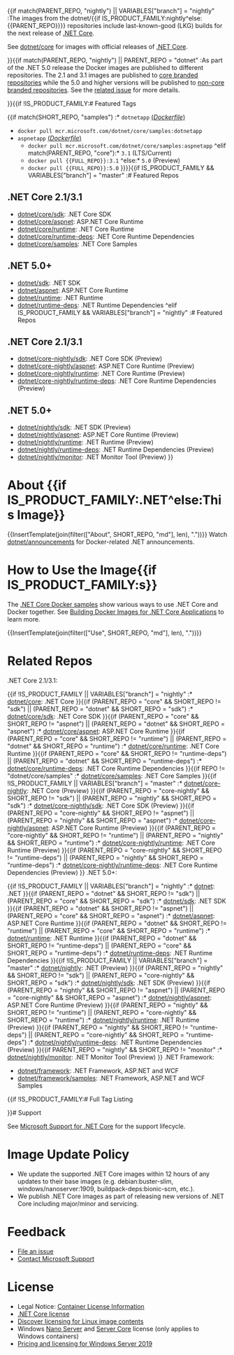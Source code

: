 {{if match(PARENT_REPO, "nightly") || VARIABLES["branch"] = "nightly"
:The images from the dotnet/{{if IS_PRODUCT_FAMILY:nightly^else:{{PARENT_REPO}}}} repositories include last-known-good (LKG) builds for the next release of [.NET Core](https://github.com/dotnet/core).

See [dotnet/core](https://hub.docker.com/_/microsoft-dotnet-core/) for images with official releases of [.NET Core](https://github.com/dotnet/core).

}}{{if match(PARENT_REPO, "nightly") || PARENT_REPO = "dotnet"
:As part of the .NET 5.0 release the Docker images are published to different repositories.  The 2.1 and 3.1 images are published to [core branded repositories](https://hub.docker.com/_/microsoft-dotnet-core/) while the 5.0 and higher versions will be published to [non-core branded repositories](https://hub.docker.com/_/microsoft-dotnet/).  See the [related issue](https://github.com/dotnet/dotnet-docker/issues/1765) for more details.

}}{{if !IS_PRODUCT_FAMILY:# Featured Tags

{{if match(SHORT_REPO, "samples")
:* `dotnetapp` [(*Dockerfile*)](https://github.com/dotnet/dotnet-docker/blob/master/samples/dotnetapp/Dockerfile)
  * `docker pull mcr.microsoft.com/dotnet/core/samples:dotnetapp`
* `aspnetapp` [(*Dockerfile*)](https://github.com/dotnet/dotnet-docker/blob/master/samples/aspnetapp/Dockerfile)
  * `docker pull mcr.microsoft.com/dotnet/core/samples:aspnetapp`
^elif match(PARENT_REPO, "core"):* `3.1` (LTS/Current)
  * `docker pull {{FULL_REPO}}:3.1`
^else:* `5.0` (Preview)
  * `docker pull {{FULL_REPO}}:5.0`
}}}}{{if IS_PRODUCT_FAMILY && VARIABLES["branch"] = "master"
:# Featured Repos

## .NET Core 2.1/3.1

* [dotnet/core/sdk](https://hub.docker.com/_/microsoft-dotnet-core-sdk/): .NET Core SDK
* [dotnet/core/aspnet](https://hub.docker.com/_/microsoft-dotnet-core-aspnet/): ASP.NET Core Runtime
* [dotnet/core/runtime](https://hub.docker.com/_/microsoft-dotnet-core-runtime/): .NET Core Runtime
* [dotnet/core/runtime-deps](https://hub.docker.com/_/microsoft-dotnet-core-runtime-deps/): .NET Core Runtime Dependencies
* [dotnet/core/samples](https://hub.docker.com/_/microsoft-dotnet-core-samples/): .NET Core Samples

## .NET 5.0+

* [dotnet/sdk](https://hub.docker.com/_/microsoft-dotnet-sdk/): .NET SDK
* [dotnet/aspnet](https://hub.docker.com/_/microsoft-dotnet-aspnet/): ASP.NET Core Runtime
* [dotnet/runtime](https://hub.docker.com/_/microsoft-dotnet-runtime/): .NET Runtime
* [dotnet/runtime-deps](https://hub.docker.com/_/microsoft-dotnet-runtime-deps/): .NET Runtime Dependencies
^elif IS_PRODUCT_FAMILY && VARIABLES["branch"] = "nightly"
:# Featured Repos

## .NET Core 2.1/3.1

* [dotnet/core-nightly/sdk](https://hub.docker.com/_/microsoft-dotnet-core-nightly-sdk/): .NET Core SDK (Preview)
* [dotnet/core-nightly/aspnet](https://hub.docker.com/_/microsoft-dotnet-core-nightly-aspnet/): ASP.NET Core Runtime (Preview)
* [dotnet/core-nightly/runtime](https://hub.docker.com/_/microsoft-dotnet-core-nightly-runtime/): .NET Core Runtime (Preview)
* [dotnet/core-nightly/runtime-deps](https://hub.docker.com/_/microsoft-dotnet-core-nightly-runtime-deps/): .NET Core Runtime Dependencies (Preview)

## .NET 5.0+

* [dotnet/nightly/sdk](https://hub.docker.com/_/microsoft-dotnet-nightly-sdk/): .NET SDK (Preview)
* [dotnet/nightly/aspnet](https://hub.docker.com/_/microsoft-dotnet-nightly-aspnet/): ASP.NET Core Runtime (Preview)
* [dotnet/nightly/runtime](https://hub.docker.com/_/microsoft-dotnet-nightly-runtime/): .NET Runtime (Preview)
* [dotnet/nightly/runtime-deps](https://hub.docker.com/_/microsoft-dotnet-nightly-runtime-deps/): .NET Runtime Dependencies (Preview)
* [dotnet/nightly/monitor](https://hub.docker.com/_/microsoft-dotnet-nightly-monitor/): .NET Monitor Tool (Preview)
}}
# About {{if IS_PRODUCT_FAMILY:.NET^else:This Image}}

{{InsertTemplate(join(filter(["About", SHORT_REPO, "md"], len), "."))}}
Watch [dotnet/announcements](https://github.com/dotnet/announcements/labels/Docker) for Docker-related .NET announcements.

# How to Use the Image{{if IS_PRODUCT_FAMILY:s}}

The [.NET Core Docker samples](https://github.com/dotnet/dotnet-docker/blob/master/samples/README.md) show various ways to use .NET Core and Docker together. See [Building Docker Images for .NET Core Applications](https://docs.microsoft.com/dotnet/core/docker/building-net-docker-images) to learn more.

{{InsertTemplate(join(filter(["Use", SHORT_REPO, "md"], len), "."))}}
# Related Repos

.NET Core 2.1/3.1:

{{if !IS_PRODUCT_FAMILY || VARIABLES["branch"] = "nightly"
    :* [dotnet/core](https://hub.docker.com/_/microsoft-dotnet-core/): .NET Core
}}{{if (PARENT_REPO = "core" && SHORT_REPO != "sdk") || (PARENT_REPO = "dotnet" && SHORT_REPO = "sdk")
    :* [dotnet/core/sdk](https://hub.docker.com/_/microsoft-dotnet-core-sdk/): .NET Core SDK
}}{{if (PARENT_REPO = "core" && SHORT_REPO != "aspnet") || (PARENT_REPO = "dotnet" && SHORT_REPO = "aspnet")
    :* [dotnet/core/aspnet](https://hub.docker.com/_/microsoft-dotnet-core-aspnet/): ASP.NET Core Runtime
}}{{if (PARENT_REPO = "core" && SHORT_REPO != "runtime") || (PARENT_REPO = "dotnet" && SHORT_REPO = "runtime")
    :* [dotnet/core/runtime](https://hub.docker.com/_/microsoft-dotnet-core-runtime/): .NET Core Runtime
}}{{if (PARENT_REPO = "core" && SHORT_REPO != "runtime-deps") || (PARENT_REPO = "dotnet" && SHORT_REPO = "runtime-deps")
    :* [dotnet/core/runtime-deps](https://hub.docker.com/_/microsoft-dotnet-core-runtime-deps/): .NET Core Runtime Dependencies
}}{{if REPO != "dotnet/core/samples"
    :* [dotnet/core/samples](https://hub.docker.com/_/microsoft-dotnet-core-samples/): .NET Core Samples
}}{{if !IS_PRODUCT_FAMILY || VARIABLES["branch"] = "master"
    :* [dotnet/core-nightly](https://hub.docker.com/_/microsoft-dotnet-core-nightly/): .NET Core (Preview)
}}{{if (PARENT_REPO = "core-nightly" && SHORT_REPO != "sdk") || (PARENT_REPO = "nightly" && SHORT_REPO = "sdk")
    :* [dotnet/core-nightly/sdk](https://hub.docker.com/_/microsoft-dotnet-core-nightly-sdk/): .NET Core SDK (Preview)
}}{{if (PARENT_REPO = "core-nightly" && SHORT_REPO != "aspnet") || (PARENT_REPO = "nightly" && SHORT_REPO = "aspnet")
    :* [dotnet/core-nightly/aspnet](https://hub.docker.com/_/microsoft-dotnet-core-nightly-aspnet/): ASP.NET Core Runtime (Preview)
}}{{if (PARENT_REPO = "core-nightly" && SHORT_REPO != "runtime") || (PARENT_REPO = "nightly" && SHORT_REPO = "runtime")
    :* [dotnet/core-nightly/runtime](https://hub.docker.com/_/microsoft-dotnet-core-nightly-runtime/): .NET Core Runtime (Preview)
}}{{if (PARENT_REPO = "core-nightly" && SHORT_REPO != "runtime-deps") || (PARENT_REPO = "nightly" && SHORT_REPO = "runtime-deps")
    :* [dotnet/core-nightly/runtime-deps](https://hub.docker.com/_/microsoft-dotnet-core-nightly-runtime-deps/): .NET Core Runtime Dependencies (Preview)
}}
.NET 5.0+:

{{if !IS_PRODUCT_FAMILY || VARIABLES["branch"] = "nightly"
    :* [dotnet](https://hub.docker.com/_/microsoft-dotnet/): .NET
}}{{if (PARENT_REPO = "dotnet" && SHORT_REPO != "sdk") || (PARENT_REPO = "core" && SHORT_REPO = "sdk")
    :* [dotnet/sdk](https://hub.docker.com/_/microsoft-dotnet-sdk/): .NET SDK
}}{{if (PARENT_REPO = "dotnet" && SHORT_REPO != "aspnet") || (PARENT_REPO = "core" && SHORT_REPO = "aspnet")
    :* [dotnet/aspnet](https://hub.docker.com/_/microsoft-dotnet-aspnet/): ASP.NET Core Runtime
}}{{if (PARENT_REPO = "dotnet" && SHORT_REPO != "runtime") || (PARENT_REPO = "core" && SHORT_REPO = "runtime")
    :* [dotnet/runtime](https://hub.docker.com/_/microsoft-dotnet-runtime/): .NET Runtime
}}{{if (PARENT_REPO = "dotnet" && SHORT_REPO != "runtime-deps") || (PARENT_REPO = "core" && SHORT_REPO = "runtime-deps")
    :* [dotnet/runtime-deps](https://hub.docker.com/_/microsoft-dotnet-runtime-deps/): .NET Runtime Dependencies
}}{{if !IS_PRODUCT_FAMILY || VARIABLES["branch"] = "master"
    :* [dotnet/nightly](https://hub.docker.com/_/microsoft-dotnet-nightly/): .NET (Preview)
}}{{if (PARENT_REPO = "nightly" && SHORT_REPO != "sdk") || (PARENT_REPO = "core-nightly" && SHORT_REPO = "sdk")
    :* [dotnet/nightly/sdk](https://hub.docker.com/_/microsoft-dotnet-nightly-sdk/): .NET SDK (Preview)
}}{{if (PARENT_REPO = "nightly" && SHORT_REPO != "aspnet") || (PARENT_REPO = "core-nightly" && SHORT_REPO = "aspnet")
    :* [dotnet/nightly/aspnet](https://hub.docker.com/_/microsoft-dotnet-nightly-aspnet/): ASP.NET Core Runtime (Preview)
}}{{if (PARENT_REPO = "nightly" && SHORT_REPO != "runtime") || (PARENT_REPO = "core-nightly" && SHORT_REPO = "runtime")
    :* [dotnet/nightly/runtime](https://hub.docker.com/_/microsoft-dotnet-nightly-runtime/): .NET Runtime (Preview)
}}{{if (PARENT_REPO = "nightly" && SHORT_REPO != "runtime-deps") || (PARENT_REPO = "core-nightly" && SHORT_REPO = "runtime-deps")
    :* [dotnet/nightly/runtime-deps](https://hub.docker.com/_/microsoft-dotnet-nightly-runtime-deps/): .NET Runtime Dependencies (Preview)
}}{{if PARENT_REPO = "nightly" && SHORT_REPO != "monitor"
    :* [dotnet/nightly/monitor](https://hub.docker.com/_/microsoft-dotnet-nightly-monitor/): .NET Monitor Tool (Preview)
}}
.NET Framework:

* [dotnet/framework](https://hub.docker.com/_/microsoft-dotnet-framework/): .NET Framework, ASP.NET and WCF
* [dotnet/framework/samples](https://hub.docker.com/_/microsoft-dotnet-framework-samples/): .NET Framework, ASP.NET and WCF Samples

{{if !IS_PRODUCT_FAMILY:# Full Tag Listing

}}# Support

See [Microsoft Support for .NET Core](https://github.com/dotnet/core/blob/master/microsoft-support.md) for the support lifecycle.

# Image Update Policy

* We update the supported .NET Core images within 12 hours of any updates to their base images (e.g. debian:buster-slim, windows/nanoserver:1909, buildpack-deps:bionic-scm, etc.).
* We publish .NET Core images as part of releasing new versions of .NET Core including major/minor and servicing.

# Feedback

* [File an issue](https://github.com/dotnet/dotnet-docker/issues/new/choose)
* [Contact Microsoft Support](https://support.microsoft.com/contactus/)

# License

* Legal Notice: [Container License Information](https://aka.ms/mcr/osslegalnotice)
* [.NET Core license](https://github.com/dotnet/dotnet-docker/blob/master/LICENSE)
* [Discover licensing for Linux image contents](https://github.com/dotnet/dotnet-docker/blob/master/documentation/image-artifact-details.md)
* Windows [Nano Server](https://hub.docker.com/_/microsoft-windows-nanoserver/) and [Server Core](https://hub.docker.com/_/microsoft-windows-servercore/) license (only applies to Windows containers)
* [Pricing and licensing for Windows Server 2019](https://www.microsoft.com/cloud-platform/windows-server-pricing)
